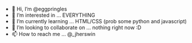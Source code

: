 - 👋 Hi, I’m @eggpringles
- 👀 I’m interested in ... EVERYTHING 
- 🌱 I’m currently learning ... HTML/CSS (prob some python and javascript)
- 💞️ I’m looking to collaborate on ... nothing right now :D 
- 📫 How to reach me ... @_jherswin

<!---
eggpringles/eggpringles is a ✨ special ✨ repository because its `README.md` (this file) appears on your GitHub profile.
You can click the Preview link to take a look at your changes.
--->
